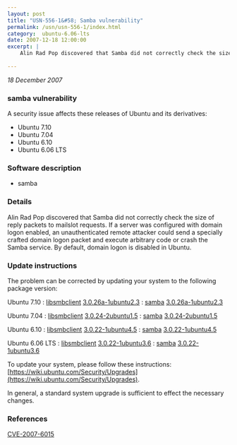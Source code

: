 ```yaml
---
layout: post
title: "USN-556-1&#58; Samba vulnerability"
permalink: /usn/usn-556-1/index.html
category:  ubuntu-6.06-lts
date: 2007-12-18 12:00:00
excerpt: |
    Alin Rad Pop discovered that Samba did not correctly check the size of reply packets to mailslot requests.  If a server was configured with domain logon enabled, an unauthenticated remote attacker could send a specially crafted domain logon packet and execute arbitrary code or crash the Samba service.  By default, domain logon is disabled in Ubuntu. 
    
--- 
```

 
 

*18 December 2007*

### samba vulnerability

A security issue affects these releases of Ubuntu and its derivatives:

* Ubuntu 7.10
* Ubuntu 7.04
* Ubuntu 6.10
* Ubuntu 6.06 LTS

### Software description

* samba 

### Details

Alin Rad Pop discovered that Samba did not correctly check the size of reply packets to mailslot requests. If a server was configured with domain logon enabled, an unauthenticated remote attacker could send a specially crafted domain logon packet and execute arbitrary code or crash the Samba service. By default, domain logon is disabled in Ubuntu. 

### Update instructions

The problem can be corrected by updating your system to the following package version:

Ubuntu 7.10
 : [libsmbclient](https://launchpad.net/ubuntu/+source/samba) <span> [3.0.26a-1ubuntu2.3](https://launchpad.net/ubuntu/+source/samba/3.0.26a-1ubuntu2.3) </span> 
 : [samba](https://launchpad.net/ubuntu/+source/samba) <span> [3.0.26a-1ubuntu2.3](https://launchpad.net/ubuntu/+source/samba/3.0.26a-1ubuntu2.3) </span> 

Ubuntu 7.04
 : [libsmbclient](https://launchpad.net/ubuntu/+source/samba) <span> [3.0.24-2ubuntu1.5](https://launchpad.net/ubuntu/+source/samba/3.0.24-2ubuntu1.5) </span> 
 : [samba](https://launchpad.net/ubuntu/+source/samba) <span> [3.0.24-2ubuntu1.5](https://launchpad.net/ubuntu/+source/samba/3.0.24-2ubuntu1.5) </span> 

Ubuntu 6.10
 : [libsmbclient](https://launchpad.net/ubuntu/+source/samba) <span> [3.0.22-1ubuntu4.5](https://launchpad.net/ubuntu/+source/samba/3.0.22-1ubuntu4.5) </span> 
 : [samba](https://launchpad.net/ubuntu/+source/samba) <span> [3.0.22-1ubuntu4.5](https://launchpad.net/ubuntu/+source/samba/3.0.22-1ubuntu4.5) </span> 

Ubuntu 6.06 LTS
 : [libsmbclient](https://launchpad.net/ubuntu/+source/samba) <span> [3.0.22-1ubuntu3.6](https://launchpad.net/ubuntu/+source/samba/3.0.22-1ubuntu3.6) </span> 
 : [samba](https://launchpad.net/ubuntu/+source/samba) <span> [3.0.22-1ubuntu3.6](https://launchpad.net/ubuntu/+source/samba/3.0.22-1ubuntu3.6) </span> 

To update your system, please follow these instructions: [https://wiki.ubuntu.com/Security/Upgrades](https://wiki.ubuntu.com/Security/Upgrades).

In general, a standard system upgrade is sufficient to effect the necessary changes. 

### References

 
 [CVE-2007-6015](http://people.ubuntu.com/~ubuntu-security/cve/CVE-2007-6015)
 

